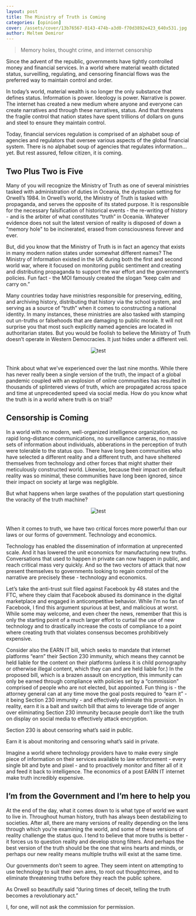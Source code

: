 ```yaml
---
layout: post
title: The Ministry of Truth is Coming
categories: [opinion]
cover: /assets/cover/13b76567-0143-474b-a3d0-f70d3892e423_640x531.jpg
author: Meltem Demiror
---
```


> Memory holes, thought crime, and internet censorship

Since the advent of the republic, governments have tightly controlled money and financial services. In a world where material wealth dictated status, surveilling, regulating, and censoring financial flows was the preferred way to maintain control and order.

In today’s world, material wealth is no longer the only substance that defines status. Information is power. Ideology is power. Narrative is power. The internet has created a new medium where anyone and everyone can create narratives and through these narratives, status. And that threatens the fragile control that nation states have spent trillions of dollars on guns and steel to ensure they maintain control.

Today, financial services regulation is comprised of an alphabet soup of agencies and regulators that oversee various aspects of the global financial system. There is no alphabet soup of agencies that regulates information… yet. But rest assured, fellow citizen, it is coming.

## Two Plus Two is Five

Many of you will recognize the Ministry of Truth as one of several ministries tasked with administration of duties in Oceania, the dystopian setting for Orwell’s 1984. In Orwell’s world, the Ministry of Truth is tasked with propaganda, and serves the opposite of its stated purpose. It is responsible for the necessary falsification of historical events - the re-writing of history - and is the arbiter of what constitutes “truth” in Oceania. Whatever evidence does not suit the latest version of reality is disposed of down a "memory hole" to be incinerated, erased from consciousness forever and ever.

But, did you know that the Ministry of Truth is in fact an agency that exists in many modern nation states under somewhat different names? The Ministry of Information existed in the UK during both the first and second world war, where it focused on monitoring public sentiment and creating and distributing propaganda to support the war effort and the government’s policies. Fun fact - the MOI famously created the slogan “keep calm and carry on.”

Many countries today have ministries responsible for preserving, editing, and archiving history, distributing that history via the school system, and serving as a source of “truth” when it comes to constructing a national identity. In many instances, these ministries are also tasked with stamping out un-truths or falsehoods that are damaging to public morale. It will not surprise you that most such explicitly named agencies are located in authoritarian states. But you would be foolish to believe the Ministry of Truth doesn’t operate in Western Democracies. It just hides under a different veil.

<center><img src="https://substackcdn.com/image/fetch/w_1456,c_limit,f_webp,q_auto:good,fl_progressive:steep/https%3A%2F%2Fbucketeer-e05bbc84-baa3-437e-9518-adb32be77984.s3.amazonaws.com%2Fpublic%2Fimages%2F13b76567-0143-474b-a3d0-f70d3892e423_640x531.jpeg" title="test"></center>
<br>

Think about what we’ve experienced over the last nine months. While there has never really been a single version of the truth, the impact of a global pandemic coupled with an explosion of online communities has resulted in thousands of splintered views of truth, which are propagated across space and time at unprecedented speed via social media. How do you know what the truth is in a world where truth is on trial?

## Censorship is Coming

In a world with no modern, well-organized intelligence organization, no rapid long-distance communications, no surveillance cameras, no massive sets of information about individuals, abberations in the perception of truth were tolerable to the status quo. There have long been communities who have selected a different reality and a different truth, and have sheltered themselves from technology and other forces that might shatter their meticulously constructed world. Likewise, because their impact on default reality was so minimal, these communities have long been ignored, since their impact on society at large was negligible.

But what happens when large swathes of the population start questioning the voracity of the truth machine?

<center><img src="https://substackcdn.com/image/fetch/w_1456,c_limit,f_webp,q_auto:good,fl_progressive:steep/https%3A%2F%2Fbucketeer-e05bbc84-baa3-437e-9518-adb32be77984.s3.amazonaws.com%2Fpublic%2Fimages%2F39371501-467b-43b8-b921-b4e5d95a2cea_1280x720.jpeg" title="test"></center>
<br>

When it comes to truth, we have two critical forces more powerful than our laws or our forms of government. Technology and economics.

Technology has enabled the dissemination of information at unprecented scale. And it has lowered the unit economics for manufacturing new truths. Conversations that used to happen in private can now happen in public, and reach critical mass very quickly. And so the two vectors of attack that now present themselves to governments looking to regain control of the narrative are precisely these - technology and economics.

Let’s take the anti-trust suit filed against Facebook by 48 states and the FTC, where they claim that Facebook abused its dominance in the digital marketplace and engaged in anticompetitive behavior. While I’m no fan of Facebook, I find this argument spurious at best, and malicious at worst. While some may welcome, and even cheer the news, remember that this is only the starting point of a much larger effort to curtail the use of new technology and to drastically increase the costs of compliance to a point where creating truth that violates consensus becomes prohibitively expensive.

Consider also the EARN IT bill, which seeks to mandate that internet platforms “earn” their Section 230 immunity, which means they cannot be held liable for the content on their platforms (unless it is child pornography or otherwise illegal content, which they can and are held liable for.) In the proposed bill, which is a brazen assault on encryption, this immunity can only be earned through compliance with policies set by a “commission” comprised of people who are not elected, but appointed. Fun thing is - the attorney general can at any time move the goal posts required to “earn it” - it being Section 230 immunity - and effectively eliminate this provision. In reality, earn it is a bait and switch bill that aims to leverage tide of anger over eliminating Section 230 immunity because people don’t like the truth on display on social media to effectively attack encryption.

Section 230 is about censoring what’s said in public.

Earn it is about monitoring and censoring what’s said in private.

Imagine a world where technology providers have to make every single piece of information on their services available to law enforcement - every single bit and byte and pixel - and to proactively monitor and filter all of it and feed it back to intelligence. The economics of a post EARN IT internet make truth incredibly expensive.

## I’m from the Government and I’m here to help you

At the end of the day, what it comes down to is what type of world we want to live in. Throughout human history, truth has always been destabilizing to societies. After all, there are many versions of reality depending on the lens through which you’re examining the world, and some of these versions of reality challenge the status quo. I tend to believe that more truths is better - it forces us to question reality and develop strong filters. And perhaps the best version of the truth should be the one that wins hearts and minds, or perhaps our new reality means multiple truths will exist at the same time.

Our governments don’t seem to agree. They seem intent on attempting to use technology to suit their own aims, to root out thoughtcrimes, and to eliminate threatening truths before they reach the public sphere.

As Orwell so beautifully said “during times of deceit, telling the truth becomes a revolutionary act.”

I, for one, will not ask the commission for permission.



